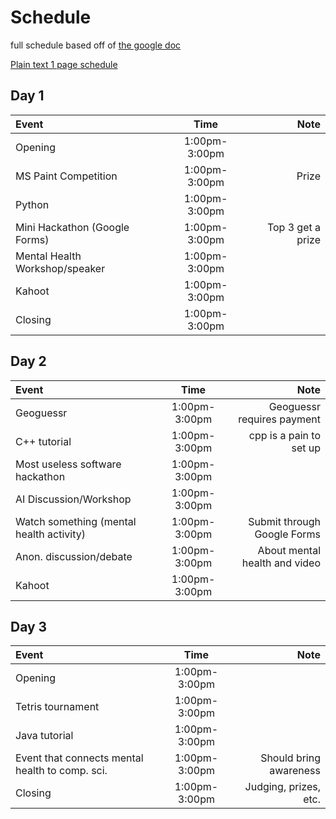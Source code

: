 # Schedule

full schedule based off of [the google doc](https://docs.google.com/document/d/1jfkqKTA7pDFiej8kSMwJlvPKE63WMC5YBJ-FreUWaTU/edit)

[Plain text 1 page schedule](https://raw.githubusercontent.com/Reconnect-Ed/Reconnect-Ed.github.io/main/site/schedule.md)

## Day 1

| Event                          |     Time      |              Note |
| :----------------------------- | :-----------: | ----------------: |
| Opening                        | 1:00pm-3:00pm |                   |
| MS Paint Competition           | 1:00pm-3:00pm |             Prize |
| Python                         | 1:00pm-3:00pm |                   |
| Mini Hackathon (Google Forms)  | 1:00pm-3:00pm | Top 3 get a prize |
| Mental Health Workshop/speaker | 1:00pm-3:00pm |                   |
| Kahoot                         | 1:00pm-3:00pm |                   |
| Closing                        | 1:00pm-3:00pm |                   |

## Day 2

| Event                                    |     Time      |                          Note |
| :--------------------------------------- | :-----------: | ----------------------------: |
| Geoguessr                                | 1:00pm-3:00pm |    Geoguessr requires payment |
| C++ tutorial                             | 1:00pm-3:00pm |       cpp is a pain to set up |
| Most useless software hackathon          | 1:00pm-3:00pm |                               |
| AI Discussion/Workshop                   | 1:00pm-3:00pm |                               |
| Watch something (mental health activity) | 1:00pm-3:00pm |   Submit through Google Forms |
| Anon. discussion/debate                  | 1:00pm-3:00pm | About mental health and video |
| Kahoot                                   | 1:00pm-3:00pm |                               |

## Day 3

| Event                                           |     Time      |                   Note |
| :---------------------------------------------- | :-----------: | ---------------------: |
| Opening                                         | 1:00pm-3:00pm |                        |
| Tetris tournament                               | 1:00pm-3:00pm |                        |
| Java tutorial                                   | 1:00pm-3:00pm |                        |
| Event that connects mental health to comp. sci. | 1:00pm-3:00pm | Should bring awareness |
| Closing                                         | 1:00pm-3:00pm |  Judging, prizes, etc. |

